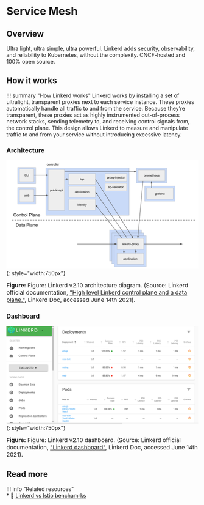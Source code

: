 # Service Mesh

## Overview
Ultra light, ultra simple, ultra powerful. Linkerd adds security, observability, and 
reliability to Kubernetes, without the complexity. CNCF-hosted and 100% open source.

## How it works

!!! summary "How Linkerd works"
    Linkerd works by installing a set of ultralight, transparent proxies next to each
    service instance. These proxies automatically handle all traffic to and from the service.
    Because they’re transparent, these proxies act as highly instrumented out-of-process
    network stacks, sending telemetry to, and receiving control signals from, the control plane.
    This design allows Linkerd to measure and manipulate traffic to and from your service
    without introducing excessive latency.

### Architecture
![leverage-k8s-networking](../../../assets/images/diagrams/k8s-linkerd-control-plane.png "Leverage"){: style="width:750px"}
<figcaption style="font-size:15px">
<b>Figure:</b> Figure: Linkerd v2.10 architecture diagram.
(Source: Linkerd official documentation, 
<a href="https://linkerd.io/2.10/reference/architecture/index.html">
"High level Linkerd control plane and a data plane."</a>,
Linkerd Doc, accessed June 14th 2021).
</figcaption>

### Dashboard
![leverage-k8s-networking](../../../assets/images/diagrams/k8s-linkerd-dashboard.png "Leverage"){: style="width:750px"}
<figcaption style="font-size:15px">
<b>Figure:</b> Figure: Linkerd v2.10 dashboard.
(Source: Linkerd official documentation, 
<a href="https://linkerd.io/2.10/reference/architecture/index.html#dashboard">
"Linkerd dashboard"</a>,
Linkerd Doc, accessed June 14th 2021).
</figcaption>

## Read more

!!! info "Related resources"    
    * :ledger: [Linkerd vs Istio benchamrks](hhttps://linkerd.io/2021/05/27/linkerd-vs-istio-benchmarks/)

